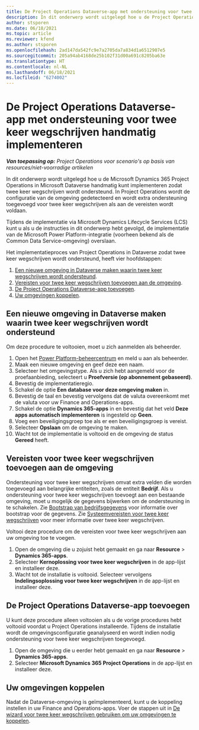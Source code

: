 ```yaml
---
title: De Project Operations Dataverse-app met ondersteuning voor twee keer wegschrijven handmatig implementeren
description: In dit onderwerp wordt uitgelegd hoe u de Project Operations Dataverse-app handmatig kunt implementeren zodat twee keer wegschrijven wordt ondersteund.
author: stsporen
ms.date: 06/18/2021
ms.topic: article
ms.reviewer: kfend
ms.author: stsporen
ms.openlocfilehash: 2ad147da542fc9e7a2705da7a834d1a6512907e5
ms.sourcegitcommit: 205a94ab4168de25b102f31d00a691c8205ba63e
ms.translationtype: HT
ms.contentlocale: nl-NL
ms.lasthandoff: 06/18/2021
ms.locfileid: "6274002"
---
```

# <a name="manually-deploy-the-project-operations-dataverse-app-with-dual-write-support"></a>De Project Operations Dataverse-app met ondersteuning voor twee keer wegschrijven handmatig implementeren

_**Van toepassing op:** Project Operations voor scenario's op basis van resources/niet-voorradige artikelen_

In dit onderwerp wordt uitgelegd hoe u de Microsoft Dynamics 365 Project Operations in Microsoft Dataverse handmatig kunt implementeren zodat twee keer wegschrijven wordt ondersteund. In Project Operations wordt de configuratie van de omgeving gedetecteerd en wordt extra ondersteuning toegevoegd voor twee keer wegschrijven als aan de vereisten wordt voldaan.

Tijdens de implementatie via Microsoft Dynamics Lifecycle Services (LCS) kunt u als u de instructies in dit onderwerp hebt gevolgd, de implementatie van de Microsoft Power Platform-integratie (voorheen bekend als de Common Data Service-omgeving) overslaan.

Het implementatieproces van Project Operations in Dataverse zodat twee keer wegschrijven wordt ondersteund, heeft vier hoofdstappen:

1. [Een nieuwe omgeving in Dataverse maken waarin twee keer wegschrijven wordt ondersteund](#create).
2. [Vereisten voor twee keer wegschrijven toevoegen aan de omgeving](#prerequisites).
3. [De Project Operations Dataverse-app toevoegen](#dataverse).
4. [Uw omgevingen koppelen](#link).

## <a name="create-a-new-environment-in-dataverse-that-supports-dual-write"></a><a name="create"></a>Een nieuwe omgeving in Dataverse maken waarin twee keer wegschrijven wordt ondersteund

Om deze procedure te voltooien, moet u zich aanmelden als beheerder.

1. Open het [Power Platform-beheercentrum](https://admin.powerplatform.com) en meld u aan als beheerder.
2. Maak een nieuwe omgeving en geef deze een naam.
3. Selecteer het omgevingstype. Als u zich hebt aangemeld voor de proefaanbieding, selecteert u **Proefversie (op abonnement gebaseerd)**.
4. Bevestig de implementatieregio.
5. Schakel de optie **Een database voor deze omgeving maken** in. 
6. Bevestig de taal en bevestig vervolgens dat de valuta overeenkomt met de valuta voor uw Finance and Operations-apps.
7. Schakel de optie **Dynamics 365-apps** in en bevestig dat het veld **Deze apps automatisch implementeren** is ingesteld op **Geen**.
8. Voeg een beveiligingsgroep toe als er een beveiligingsgroep is vereist.
9. Selecteer **Opslaan** om de omgeving te maken.
10. Wacht tot de implementatie is voltooid en de omgeving de status **Gereed** heeft.

## <a name="add-dual-write-prerequisites-to-the-environment"></a><a name="prerequisites"></a>Vereisten voor twee keer wegschrijven toevoegen aan de omgeving

Ondersteuning voor twee keer wegschrijven omvat extra velden die worden toegevoegd aan belangrijke entiteiten, zoals de entiteit **Bedrijf**. Als u ondersteuning voor twee keer wegschrijven toevoegt aan een bestaande omgeving, moet u mogelijk de gegevens bijwerken om de ondersteuning in te schakelen. Zie [Bootstrap van bedrijfsgegevens](/dynamics365/fin-ops-core/dev-itpro/data-entities/dual-write/bootstrap-company-data) voor informatie over bootstrap voor de gegevens. Zie [Systeemvereisten voor twee keer wegschrijven](/dynamics365/fin-ops-core/dev-itpro/data-entities/dual-write/dual-write-system-req) voor meer informatie over twee keer wegschrijven.

Voltooi deze procedure om de vereisten voor twee keer wegschrijven aan uw omgeving toe te voegen.

1. Open de omgeving die u zojuist hebt gemaakt en ga naar **Resource** \> **Dynamics 365-apps**.
2. Selecteer **Kernoplossing voor twee keer wegschrijven** in de app-lijst en installeer deze.
3. Wacht tot de installatie is voltooid. Selecteer vervolgens **Indelingsoplossing voor twee keer wegschrijven** in de app-lijst en installeer deze.

## <a name="add-the-project-operations-dataverse-app"></a><a name="dataverse"></a>De Project Operations Dataverse-app toevoegen

U kunt deze procedure alleen voltooien als u de vorige procedures hebt voltooid voordat u Project Operations installeerde. Tijdens de installatie wordt de omgevingsconfiguratie geanalyseerd en wordt indien nodig ondersteuning voor twee keer wegschrijven toegevoegd.

1. Open de omgeving die u eerder hebt gemaakt en ga naar **Resource** \> **Dynamics 365-apps**.
2. Selecteer **Microsoft Dynamics 365 Project Operations** in de app-lijst en installeer deze.

## <a name="link-your-environments"></a><a name="link"></a>Uw omgevingen koppelen

Nadat de Dataverse-omgeving is geïmplementeerd, kunt u de koppeling instellen in uw Finance and Operations-apps. Voer de stappen uit in [De wizard voor twee keer wegschrijven gebruiken om uw omgevingen te koppelen](/dynamics365/fin-ops-core/dev-itpro/data-entities/dual-write/link-your-environment).

